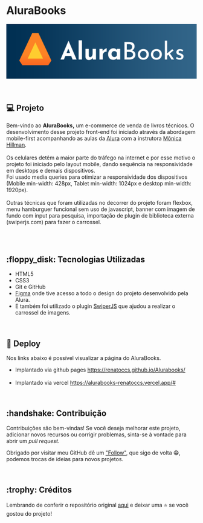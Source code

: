 <H1> AluraBooks </H1>

<p align="center">
  <img src="https://github.com/RenatoCCS/Alurabooks/blob/main/img/Alurabooks.png" alt="Logo Alurabooks">
</p>

<br>

<h2>💻 Projeto  </h2>

Bem-vindo ao **AluraBooks,** um e-commerce de venda de livros técnicos.
O desenvolvimento desse projeto front-end foi iniciado através da abordagem mobile-first acompanhando as aulas da [Alura](https://cursos.alura.com.br/course/html-css-responsividade-mobile-first) com a instrutora [Mônica Hillman](https://github.com/MonicaHillman). <br><br>
Os celulares detêm a maior parte do tráfego na internet e por esse motivo o projeto foi iniciado pelo layout mobile, dando sequência na responsividade em desktops e demais dispositivos. <br>
Foi usado media queries para otimizar a responsividade dos dispositivos (Mobile min-width: 428px, Tablet min-width: 1024px e desktop min-width: 1920px). <br><br>
Outras técnicas que foram utilizadas no decorrer do projeto foram flexbox, menu hamburguer funcional sem uso de javascript, banner com imagem de fundo com input para pesquisa, importação de plugin de biblioteca externa (swiperjs.com) para fazer o carrossel.

<br><br>

<h2>:floppy_disk: Tecnologias Utilizadas </h2>

- HTML5
- CSS3
- Git e GitHub
- [Figma](https://www.figma.com/file/sSMbIqKaGBd66Y8roxTk2p/AluraBooks-%7C-Responsividade-com-Mobile-First?type=design&node-id=37-94&mode=design&t=cW8fIOwByL2cyfMc-0) onde tive acesso a todo o design do projeto desenvolvido pela Alura.
- E também foi utilizado o plugin [SwiperJS](https://swiperjs.com/) que ajudou a realizar o carrossel de imagens.

<br>

<h2>📁  Deploy </h2>

Nos links abaixo é possível visualizar a página do AluraBooks.

- Implantado via github pages https://renatoccs.github.io/Alurabooks/
  <br><br>
- Implantado via vercel https://alurabooks-renatoccs.vercel.app/#

<br>

<h2>:handshake: Contribuição </h2>

Contribuições são bem-vindas! Se você deseja melhorar este projeto, adicionar novos recursos ou corrigir problemas, sinta-se à vontade para abrir um _pull request_.

Obrigado por visitar meu GitHub dê um ["Follow"](https://github.com/RenatoCCS), que sigo de volta 😁, podemos trocas de ideias para novos projetos.

<br>

<h2>:trophy: Créditos </h2>

Lembrando de conferir o repositório original [aqui](https://github.com/MonicaHillman/alurabooks?tab=readme-ov-file) e deixar uma ⭐️ se você gostou do projeto! <br>
